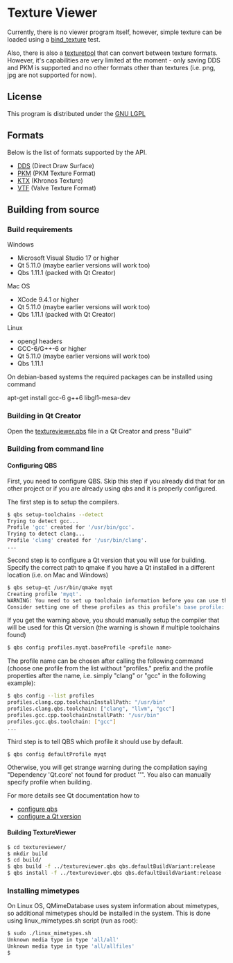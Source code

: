 # Texture Viewer

Currently, there is no viewer program itself, however, simple texture can be loaded using a
[bind_texture](tests/manual/bind_texture) test.

Also, there is also a [texturetool](src/apps/texturetool) that can convert between texture
formats. However, it's capabilities are very limited at the moment - only saving DDS and PKM is
supported and no other formats other than textures (i.e. png, jpg are not supported for now).

## License
This program is distributed under the [GNU LGPL](LICENSE)

## Formats
Below is the list of formats supported by the API.
* [DDS](src/plugins/dds/FORMAT.md) (Direct Draw Surface)
* [PKM](src/plugins/pkm/FORMAT.md) (PKM Texture Format)
* [KTX](src/plugins/ktx/FORMAT.md) (Khronos Texture)
* [VTF](src/plugins/vtf/FORMAT.md) (Valve Texture Format)

## Building from source

### Build requirements

Windows
- Microsoft Visual Studio 17 or higher
- Qt 5.11.0 (maybe earlier versions will work too)
- Qbs 1.11.1 (packed with Qt Creator)

Mac OS
- XCode 9.4.1 or higher
- Qt 5.11.0 (maybe earlier versions will work too)
- Qbs 1.11.1 (packed with Qt Creator)

Linux
- opengl headers
- GCC-6/G++-6 or higher
- Qt 5.11.0 (maybe earlier versions will work too)
- Qbs 1.11.1

On debian-based systems the required packages can be installed using command

apt-get install gcc-6 g++6 libgl1-mesa-dev

### Building in Qt Creator

Open the [textureviewer.qbs](./textureviewer.qbs) file in a Qt Creator and press "Build"

### Building from command line

#### Configuring QBS
First, you need to configure QBS. Skip this step if you already did that for an other project or if
you are already using qbs and it is properly configured.

The first step is to setup the compilers.
```bash
$ qbs setup-toolchains --detect
Trying to detect gcc...
Profile 'gcc' created for '/usr/bin/gcc'.
Trying to detect clang...
Profile 'clang' created for '/usr/bin/clang'.
...
```

Second step is to configure a Qt version that you will use for building. Specify the correct path
to qmake if you have a Qt installed in a different location (i.e. on Mac and Windows)
```bash
$ qbs setup-qt /usr/bin/qmake myqt
Creating profile 'myqt'.
WARNING: You need to set up toolchain information before you can use this Qt version for building.
Consider setting one of these profiles as this profile's base profile: <list of your profiles>
```

If you get the warning above, you should manually setup the compiler that will be used for this Qt
version (the warning is shown if multiple toolchains found)
```bash
$ qbs config profiles.myqt.baseProfile <profile name>
```

The profile name can be chosen after calling the following command (choose one profile from the list
without "profiles." prefix and the profile properties after the name, i.e. simply "clang" or "gcc"
in the following example):
```bash
$ qbs config --list profiles
profiles.clang.cpp.toolchainInstallPath: "/usr/bin"
profiles.clang.qbs.toolchain: ["clang", "llvm", "gcc"]
profiles.gcc.cpp.toolchainInstallPath: "/usr/bin"
profiles.gcc.qbs.toolchain: ["gcc"]
...
```

Third step is to tell QBS which profile it should use by default.
```bash
$ qbs config defaultProfile myqt
```

Otherwise, you will get strange warning during the compilation saying "Dependency 'Qt.core' not
found for product \'<product name>\'". You also can manually specify profile when building.

For more details see Qt documentation how to
- [configure qbs](http://doc.qt.io/qbs/configuring.html)
- [configure a Qt version](http://doc.qt.io/qbs/qt-versions.html)

#### Building TextureViewer

```bash
$ cd textureviewer/
$ mkdir build
$ cd build/
$ qbs build -f ../textureviewer.qbs qbs.defaultBuildVariant:release
$ qbs install -f ../textureviewer.qbs qbs.defaultBuildVariant:release --install-root <install path>
```

### Installing mimetypes

On Linux OS, QMimeDatabase uses system information about mimetypes, so additional mimetypes should
be installed in the system. This is done using linux_mimetypes.sh script (run as root):

```bash
$ sudo ./linux_mimetypes.sh
Unknown media type in type 'all/all'
Unknown media type in type 'all/allfiles'
$

```
